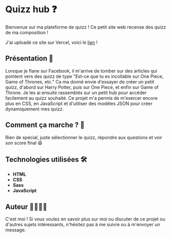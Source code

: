 # Quizz hub ❓

Bienvenue sur ma plateforme de quizz ! Ce petit site web recense des quizz de ma composition !

J'ai uploadé ce site sur Vercel, voici le [lien](https://quizz-op.vercel.app/) ! 

## Présentation 🌟

Lorsque je flane sur Facebook, il m'arrive de tomber sur des articles qui pointent vers des quizz de type "Est-ce que tu es incollable sur One Piece, Game of Thrones, etc." Ca ma donné envie d'essayer de créer un petit quizz, d'abord sur Harry Potter, puis sur One Piece, et enfin sur Game of Throne. Je les ai ensuite rassemblés sur un petit hub pour accéder facilement au quizz souhaité. 
Ce projet m'a permis de m'exercer encore plus en CSS, en JavaScript et d'utiliser des modèles JSON pour créer dynamiquement mes quizz.

## Comment ça marche ? 📖

Rien de spécial, juste sélectionner le quizz, répondre aux questions et voir son score final 😄

## Technologies utilisées 🛠️

- **HTML**
- **CSS**
- **Sass**
- **JavaScript**

## Auteur 👩‍💻👨‍💻

C'est moi ! Si vous voulez en savoir plus sur moi ou discuter de ce projet ou d'autres sujets intéressants, n'hésitez pas à me suivre ou à m'envoyer un message.
